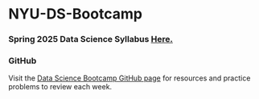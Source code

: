 # NYU-DS-Bootcamp

### Spring 2025 Data Science Syllabus [Here.](https://docs.google.com/document/d/1b0NIza1eMvpfXoMAB2LPbTquYL5gWTjFh_rHk0-QkB8/edit?tab=t.0)

### GitHub
Visit the [Data Science Bootcamp GitHub page](https://github.com/rohnnie/NYU-Data-Science-Bootcamp-Spring-2025/tree/main) for resources and practice problems to review each week.
